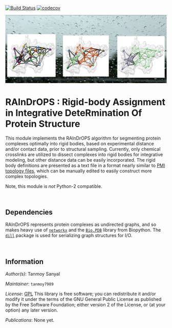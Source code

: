 [![Build Status](https://github.com/salilab/raindrops/workflows/build/badge.svg?branch=main)](https://github.com/salilab/raindrops/actions?query=workflow%3Abuild)
[![codecov](https://codecov.io/gh/salilab/raindrops/branch/main/graph/badge.svg)](https://codecov.io/gh/salilab/raindrops)

![](icon.png)

# RAInDrOPS : **R**igid-body **A**ssignment in **In**tegrative **D**ete**R**mination **O**f  **P**rotein **S**tructure

This module implements the RAInDrOPS algorithm for segmenting protein complexes optimally into rigid bodies, based on experimental distance and/or contact data, prior to structural sampling. Currently, only chemical crosslinks are utilized to dissect complexes into rigid bodies for integrative modeling, but other distance data can be easily incorporated. The rigid body definitions are presented as a text file in a format nearly similar to [PMI topology files](https://integrativemodeling.org/2.16.0/doc/ref/classIMP_1_1pmi_1_1topology_1_1TopologyReader.html),  which can be manually edited to easily construct more complex topologies.

Note, this module is *not* Python-2 compatible.

<br>

## Dependencies

RAInDrOPS represents protein complexes as undirected graphs, and so makes heavy use of [```networkx```](https://networkx.org/) and the [```Bio.PDB```](https://biopython.org/wiki/The_Biopython_Structural_Bioinformatics_FAQ) library from Biopython. The [```dill```](https://pypi.org/project/dill/) package is used for serializing graph structures for I/O.

<br>

## Information

_Author(s)_: Tanmoy Sanyal

_Maintainer_: `tanmoy7989`

_License_: [GPL](https://www.gnu.org/licenses/old-licenses/gpl-2.0.html)
This library is free software; you can redistribute it and/or
modify it under the terms of the GNU General Public
License as published by the Free Software Foundation; either
version 2 of the License, or (at your option) any later version.

_Publications_:  None yet.
